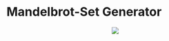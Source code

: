 # Mandelbrot-Set Generator

<p align="center">  <img src ="https://cloud.githubusercontent.com/assets/6885545/7335433/4c74dc5e-eb8c-11e4-8518-b8086db61ee2.png" /></p>

